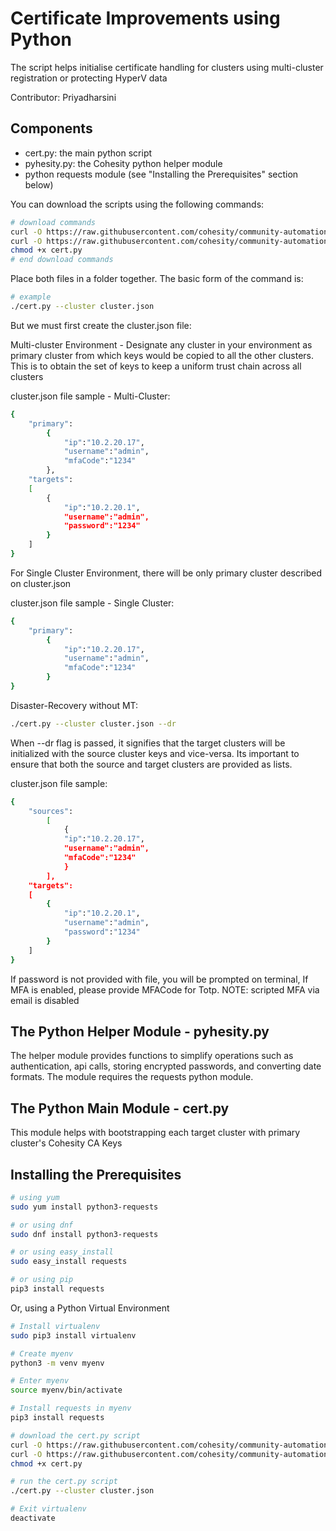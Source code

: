 # Certificate Improvements using Python

The script helps initialise certificate handling for clusters using multi-cluster registration or protecting HyperV data

Contributor: Priyadharsini

## Components

* cert.py: the main python script
* pyhesity.py: the Cohesity python helper module
* python requests module (see "Installing the Prerequisites" section below)

You can download the scripts using the following commands:

```bash
# download commands
curl -O https://raw.githubusercontent.com/cohesity/community-automation-samples/main/python/cert/cert.py
curl -O https://raw.githubusercontent.com/cohesity/community-automation-samples/main/python/pyhesity/pyhesity.py
chmod +x cert.py
# end download commands
```

Place both files in a folder together. The basic form of the command is:

```bash
# example
./cert.py --cluster cluster.json
```

But we must first create the cluster.json file:

Multi-cluster Environment - Designate any cluster in your environment as primary cluster from which keys would be copied to all the other clusters. This is to obtain the set of keys to keep a uniform trust chain across all clusters

cluster.json file sample - Multi-Cluster:

```bash
{
    "primary": 
        {
            "ip":"10.2.20.17", 
            "username":"admin",
            "mfaCode":"1234"
        },
    "targets": 
    [
        {
            "ip":"10.2.20.1", 
            "username":"admin", 
            "password":"1234"
        }
    ]
}
```

For Single Cluster Environment, there will be only primary cluster described on cluster.json

cluster.json file sample - Single Cluster:

```bash
{
    "primary": 
        {
            "ip":"10.2.20.17", 
            "username":"admin",
            "mfaCode":"1234"
        }
}
```

Disaster-Recovery without MT:

```bash
./cert.py --cluster cluster.json --dr
```

When --dr flag is passed, it signifies that the target clusters will be initialized with the 
source cluster keys and vice-versa. Its important to ensure that both the source and target 
clusters are provided as lists.

cluster.json file sample:

```bash
{
    "sources": 
        [
            {
            "ip":"10.2.20.17", 
            "username":"admin",
            "mfaCode":"1234"
            }
        ],
    "targets": 
    [
        {
            "ip":"10.2.20.1", 
            "username":"admin", 
            "password":"1234"
        }
    ]
}
```

If password is not provided with file, you will be prompted on terminal,
If MFA is enabled, please provide MFACode for Totp.
NOTE: scripted MFA via email is disabled

## The Python Helper Module - pyhesity.py

The helper module provides functions to simplify operations such as authentication, api calls,
storing encrypted passwords, and converting date formats. The module requires the requests python 
module.

## The Python Main Module - cert.py

This module helps with bootstrapping each target cluster with primary cluster's Cohesity CA Keys

## Installing the Prerequisites

```bash
# using yum
sudo yum install python3-requests

# or using dnf
sudo dnf install python3-requests

# or using easy_install
sudo easy_install requests

# or using pip
pip3 install requests
```

Or, using a Python Virtual Environment

```bash
# Install virtualenv
sudo pip3 install virtualenv

# Create myenv
python3 -m venv myenv

# Enter myenv
source myenv/bin/activate

# Install requests in myenv
pip3 install requests

# download the cert.py script
curl -O https://raw.githubusercontent.com/cohesity/community-automation-samples/main/python/cert/cert.py
curl -O https://raw.githubusercontent.com/cohesity/community-automation-samples/main/python/pyhesity/pyhesity.py
chmod +x cert.py

# run the cert.py script
./cert.py --cluster cluster.json

# Exit virtualenv
deactivate
```
